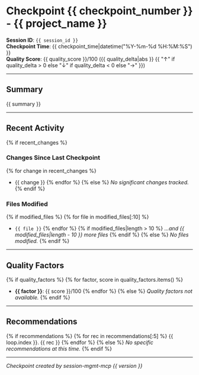 # Checkpoint {{ checkpoint_number }} - {{ project_name }}

**Session ID**: `{{ session_id }}`  
**Checkpoint Time**: {{ checkpoint_time|datetime("%Y-%m-%d %H:%M:%S") }}  
**Quality Score**: {{ quality_score }}/100 ({{ quality_delta|abs }} {{ "↑" if quality_delta > 0 else "↓" if quality_delta < 0 else "→" }})

---

## Summary

{{ summary }}

---

## Recent Activity

{% if recent_changes %}
### Changes Since Last Checkpoint
{% for change in recent_changes %}
- {{ change }}
{% endfor %}
{% else %}
_No significant changes tracked._
{% endif %}

### Files Modified
{% if modified_files %}
{% for file in modified_files[:10] %}
- `{{ file }}`
{% endfor %}
{% if modified_files|length > 10 %}
_...and {{ modified_files|length - 10 }} more files_
{% endif %}
{% else %}
_No files modified._
{% endif %}

---

## Quality Factors

{% if quality_factors %}
{% for factor, score in quality_factors.items() %}
- **{{ factor }}**: {{ score }}/100
{% endfor %}
{% else %}
_Quality factors not available._
{% endif %}

---

## Recommendations

{% if recommendations %}
{% for rec in recommendations[:5] %}
{{ loop.index }}. {{ rec }}
{% endfor %}
{% else %}
_No specific recommendations at this time._
{% endif %}

---

_Checkpoint created by session-mgmt-mcp {{ version }}_
